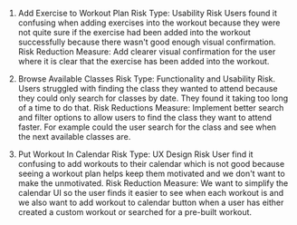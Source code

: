 1. Add Exercise to Workout Plan
  Risk Type: Usability Risk
  Users found it confusing when adding exercises into the workout because they were not quite sure if the exercise had been added into the workout successfully because there wasn't good enough visual confirmation.
  Risk Reduction Measure: Add clearer visual confirmation for the user where it is clear that the exercise has been added into the workout. 

2. Browse Available Classes
  Risk Type: Functionality and Usability Risk.
  Users struggled with finding the class they wanted to attend because they could only search for classes by date. They found it taking too long of a time to do that. 
  Risk Reductions Measure: Implement better search and filter options to allow users to find the class they want to attend faster. For example could the user search for the class and see when the next available classes are. 

3. Put Workout In Calendar
  Risk Type: UX Design Risk
  User find it confusing to add workouts to their calendar which is not good because seeing a workout plan helps keep them motivated and we don't want to make the unmotivated. 
  Risk Reduction Measure: We want to simplify the calendar UI so the user finds it easier to see when each workout is and we also want to add workout to calendar button when a user has either created a custom workout or searched for a pre-built workout. 
